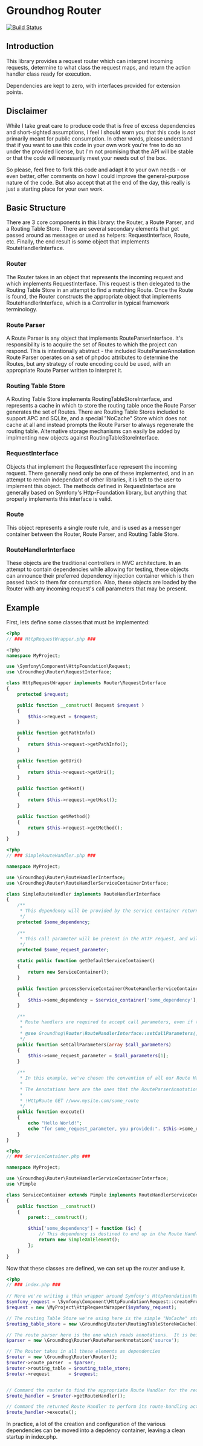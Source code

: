 # Groundhog Router

[![Build Status](https://travis-ci.org/triplepoint/groundhog-router.png?branch=master)](https://travis-ci.org/triplepoint/groundhog-router)

## Introduction
This library provides a request router which can interpret incoming requests, determine to what class the request maps, and return the action handler class ready for execution.

Dependencies are kept to zero, with interfaces provided for extension points.

## Disclaimer
While I take great care to produce code that is free of excess dependencies and short-sighted assumptions, I feel I should warn you
that this code is *not* primarily meant for public consumption.  In other words, please understand that if you want to use this code
in your own work you're free to do so under the provided license, but I'm not promising that the API will be stable or that the code 
will necessarily meet your needs out of the box.

So please, feel free to fork this code and adapt it to your own needs - or even better, offer comments on how I could improve the 
general-purpose nature of the code.  But also accept that at the end of the day, this really is just a starting place for your own work. 

## Basic Structure
There are 3 core components in this library: the Router, a Route Parser, and a Routing Table Store.  There are several secondary elements that get passed around as messages or used as helpers: RequestInterface,
Route, etc.  Finally, the end result is some object that implements RouteHandlerInterface.

### Router
The Router takes in an object that represents the incoming request and which implements RequestInterface.  This request is then delegated to the Routing Table Store in an attempt to find a matching Route.  Once
the Route is found, the Router constructs the appropriate object that implements RouteHandlerInterface, which is a Controller in typical framework terminology.

### Route Parser
A Route Parser is any object that implements RouteParserInterface.  It's responsibility is to acquire the set of Routes to which the project can respond.  This is intentionally abstract - the included RouteParserAnnotation 
Route Parser operates on a set of phpdoc attributes to determine the Routes, but any strategy of route encoding could be used, with an appropriate Route Parser written to interpret it.

### Routing Table Store
A Routing Table Store implements RoutingTableStoreInterface, and represents a cache in which to store the routing table once the Route Parser generates the set of Routes.  There are Routing Table Stores
included to support APC and SQLite, and a special "NoCache" Store which does not cache at all and instead prompts the Route Parser to always regenerate the routing table.  Alternative storage mechanisms can
easily be added by implmenting new objects against RoutingTableStoreInterface.

### RequestInterface
Objects that implement the RequestInterface represent the incoming request.  There generally need only be one of these implemented, and in an attempt to remain independant of other libraries, 
it is left to the user to implement this object.  The methods defined in RequestInterface are generally based on Symfony's Http-Foundation library, but anything that properly implements this interface is valid.

### Route
This object represents a single route rule, and is used as a messenger container between the Router, Route Parser, and Routing Table Store.

### RouteHandlerInterface
These objects are the traditional controllers in MVC architecture.  In an attempt to contain dependencies while allowing for testing, these objects can announce their preferred dependency injection container
which is then passed back to them for consumption.  Also, these objects are loaded by the Router with any incoming request's call parameters that may be present.

## Example
First, lets define some classes that must be implemented:

``` php
<?php
// ### HttpRequestWrapper.php ###

<?php
namespace MyProject;

use \Symfony\Component\HttpFoundation\Request;
use \Groundhog\Router\RequestInterface;

class HttpRequestWrapper implements Router\RequestInterface
{
    protected $request;

    public function __construct( Request $request )
    {
        $this->request = $request;
    }

    public function getPathInfo()
    {
        return $this->request->getPathInfo();
    }

    public function getUri()
    {
        return $this->request->getUri();
    }

    public function getHost()
    {
        return $this->request->getHost();
    }

    public function getMethod()
    {
        return $this->request->getMethod();
    }
}

```

``` php
<?php
// ### SimpleRouteHandler.php ###

namespace MyProject;

use \Groundhog\Router\RouteHandlerInterface;
use \Groundhog\Router\RouteHandlerServiceContainerInterface;

class SimpleRouteHandler implements RouteHandlerInterface
{
    /**
     * This dependency will be provided by the service container returned from getDefaultServiceContainer() 
     */
    protected $some_dependency;

    /**
     * this call parameter will be present in the HTTP request, and will be passed in an array by the Router
     */
    protected $some_request_parameter;

    static public function getDefaultServiceContainer()
    {
        return new ServiceContainer();
    }

    public function processServiceContainer(RouteHandlerServiceContainerInterface $service_container = null)
    {
        $this->some_dependency = $service_container['some_dependency'];
    }

    /**
     * Route handlers are required to accept call parameters, even if they don't need them.
     *
     * @see Groundhog\Router\RouteHandlerInterface::setCallParameters()
     */
    public function setCallParameters(array $call_parameters)
    {
        $this->some_request_parameter = $call_parameters[1];
    }

    /**
     * In this example, we've chosen the convention of all our Route Handlers use the execute() method to perform their controller action.
     *
     * The Annotations here are the ones that the RouteParserAnnotation implementation of the RouteParserInterface is designed to detect.
     *
     * !HttpRoute GET //www.mysite.com/some_route
     */
    public function execute()
    {
        echo "Hello World!";
        echo "for some_request_parameter, you provided:". $this->some_request_parameter;
    }
}
```

``` php
<?php
// ### ServiceContainer.php ###

namespace MyProject;

use \Groundhog\Router\RouteHandlerServiceContainerInterface;
use \Pimple

class ServiceContainer extends Pimple implements RouteHandlerServiceContainerInterface
{
    public function __construct()
    {
        parent::__construct();

        $this['some_dependency'] = function ($c) {
            // This dependency is destined to end up in the Route Handler's $some_dependency property
            return new SimpleXmlElement(); 
        };
    }
}
```

Now that these classes are defined, we can set up the router and use it.

``` php
<?php
// ### index.php ###
 
// Here we're writing a thin wrapper around Symfony's HttpFoundation\Request object to implement RequestInterface.
$symfony_request = \Symfony\Component\HttpFoundation\Request::createFromGlobals();
$request = new \MyProject\HttpRequestWrapper($symfony_request);

// The routing Table Store we're using here is the simple "NoCache" store which provides no caching ability.  It's convenient for development.
$routing_table_store = new \Groundhog\Router\RoutingTableStoreNoCache();

// The route parser here is the one which reads annotations.  It is being asked to start in the 'source' directory to search for classes with annotations. 
$parser = new \Groundhog\Router\RouteParserAnnotation('source');

// The Router takes in all these elements as dependencies
$router = new \Groundhog\Router\Router();
$router->route_parser  = $parser;
$router->routing_table = $routing_table_store;
$router->request       = $request;


// Command the router to find the appropriate Route Handler for the request it was given and configure it against the request.
$route_handler = $router->getRouteHandler();

// Command the returned Route Handler to perform its route-handling action
$route_handler->execute();
```

In practice, a lot of the creation and configuration of the various dependencies can be moved into a depdency container, leaving a clean startup in index.php.
